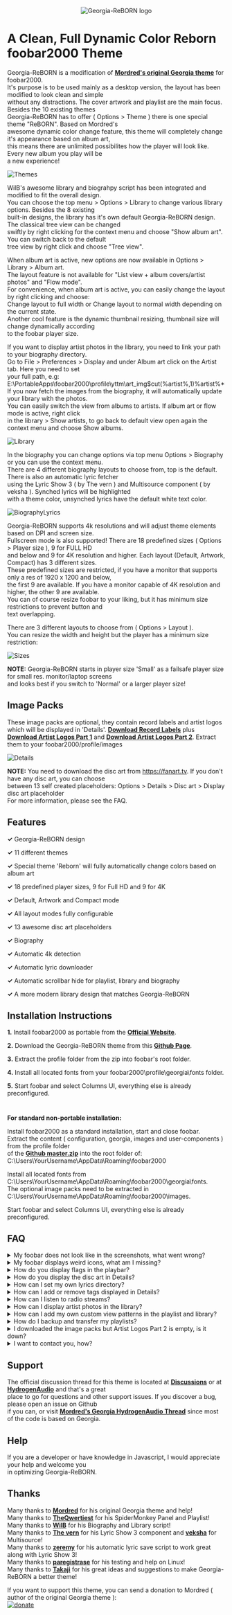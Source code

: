 <p align="center"><img src="https://i.ibb.co/xYSQXFT/logo-reborn.png" alt="Georgia-ReBORN logo"/></p>

# A Clean, Full Dynamic Color Reborn foobar2000 Theme

Georgia-ReBORN is a modification of **[Mordred's original Georgia theme](https://github.com/kbuffington/Georgia)** for foobar2000.<br />
It's purpose is to be used mainly as a desktop version, the layout has been modified to look clean and simple<br />
without any distractions. The cover artwork and playlist are the main focus. Besides the 10 existing themes<br />
Georgia-ReBORN has to offer ( Options > Theme ) there is one special theme "ReBORN". Based on Mordred's<br />
awesome dynamic color change feature, this theme will completely change it's appearance based on album art,<br />
this means there are unlimited possibilites how the player will look like. Every new album you play will be<br />
a new experience!

![Themes](https://i.ibb.co/w6LqrzP/George-Re-BORN-Themes-Animation.webp)

WilB's awesome library and biograhpy script has been integrated and modified to fit the overall design.<br />
You can choose the top menu > Options > Library to change various library options. Besides the 8 existing<br />
built-in designs, the library has it's own default Georgia-ReBORN design. The classical tree view can be changed<br />
swiftly by right clicking for the context menu and choose "Show album art". You can switch back to the default<br />
tree view by right click and choose "Tree view".

When album art is active, new options are now available in Options > Library > Album art.<br />
The layout feature is not available for "List view + album covers/artist photos" and "Flow mode".<br />
For convenience, when album art is active, you can easily change the layout by right clicking and choose:<br />
Change layout to full width or Change layout to normal width depending on the current state.<br />
Another cool feature is the dynamic thumbnail resizing, thumbnail size will change dynamically according<br />
to the foobar player size.

If you want to display artist photos in the library, you need to link your path to your biography directory.<br />
Go to File > Preferences > Display and under Album art click on the Artist tab. Here you need to set<br />
your full path, e.g: E:\PortableApps\foobar2000\profile\yttm\art_img\$cut(%artist%,1)\%artist%\*<br />
If you now fetch the images from the biography, it will automatically update your library with the photos.<br />
You can easily switch the view from albums to artists. If album art or flow mode is active, right click<br />
in the library > Show artists, to go back to default view open again the context menu and choose Show albums.

![Library](https://i.ibb.co/DMmHVpW/George-Re-BORN-Library-Animation.webp)

In the biography you can change options via top menu Options > Biography or you can use the context menu.<br />
There are 4 different biography layouts to choose from, top is the default. There is also an automatic lyric fetcher<br />
using the Lyric Show 3 ( by The vern ) and Multisource component ( by veksha ). Synched lyrics will be highlighted<br />
with a theme color, unsynched lyrics have the default white text color.

![BiographyLyrics](https://i.ibb.co/HhN4PVV/George-Re-BORN-Biography-And-Lyrics-Animation.webp)

Georgia-ReBORN supports 4k resolutions and will adjust theme elements based on DPI and screen size.<br />
Fullscreen mode is also supported! There are 18 predefined sizes ( Options > Player size ), 9 for FULL HD<br />
and below and 9 for 4K resolution and higher. Each layout (Default, Artwork, Compact) has 3 different sizes.<br />
These predefined sizes are restricted, if you have a monitor that supports only a res of 1920 x 1200 and below,<br />
the first 9 are available. If you have a monitor capable of 4K resolution and higher, the other 9 are available.<br />
You can of course resize foobar to your liking, but it has minimum size restrictions to prevent button and<br />
text overlapping.

There are 3 different layouts to choose from ( Options > Layout ).<br />
You can resize the width and height but the player has a minimum size restriction:

![Sizes](https://i.ibb.co/P5W1Vxh/George-Re-BORN-Sizes-And-Layouts-Animation.webp)

**NOTE:** Georgia-ReBORN starts in player size 'Small' as a failsafe player size for small res. monitor/laptop screens<br />
and looks best if you switch to 'Normal' or a larger player size!

## Image Packs

These image packs are optional, they contain record labels and artist logos which will be displayed in 'Details'.
**[Download Record Labels](https://github.com/kbuffington/georgia-image-packs/raw/master/recordlabel.zip)** plus
**[Download Artist Logos Part 1](https://github.com/kbuffington/georgia-image-packs/raw/master/artistlogos.zip)** and
**[Download Artist Logos Part 2](https://github.com/kbuffington/georgia-image-packs/raw/master/artistlogos.z01)**.
Extract them to your foobar2000/profile/images

![Details](https://i.ibb.co/56bGbxp/George-Re-BORN-Details-Animation.webp)

**NOTE:** You need to download the disc art from https://fanart.tv. If you don't have any disc art, you can choose<br />
between 13 self created placeholders: Options > Details > Disc art > Display disc art placeholder<br />
For more information, please see the FAQ.

## Features

<b>✓</b> Georgia-ReBORN design

<b>✓</b> 11 different themes

<b>✓</b> Special theme 'Reborn' will fully automatically change colors based on album art

<b>✓</b> 18 predefined player sizes, 9 for Full HD and 9 for 4K

<b>✓</b> Default, Artwork and Compact mode

<b>✓</b> All layout modes fully configurable

<b>✓</b> 13 awesome disc art placeholders

<b>✓</b> Biography

<b>✓</b> Automatic 4k detection

<b>✓</b> Automatic lyric downloader

<b>✓</b> Automatic scrollbar hide for playlist, library and biography

<b>✓</b> A more modern library design that matches Georgia-ReBORN

## Installation Instructions

<b>1.</b> Install foobar2000 as portable from the **[Official Website](https://www.foobar2000.org/download)**.

<b>2.</b> Download the Georgia-ReBORN theme from this **[Github Page](https://github.com/TT-ReBORN/Georgia-ReBORN/archive/master.zip)**.

<b>3.</b> Extract the profile folder from the zip into foobar's root folder.

<b>4.</b> Install all located fonts from your foobar2000\profile\georgia\fonts folder.

<b>5.</b> Start foobar and select Columns UI, everything else is already preconfigured.

#

**For standard non-portable installation:**

Install foobar2000 as a standard installation, start and close foobar.<br />
Extract the content ( configuration, georgia, images and user-components ) from the profile folder<br />
of the **[Github master.zip](https://github.com/TT-ReBORN/Georgia-ReBORN/archive/master.zip)** into the root folder of: C:\Users\YourUsername\AppData\Roaming\foobar2000

Install all located fonts from C:\Users\YourUsername\AppData\Roaming\foobar2000\georgia\fonts.<br />
The optional image packs need to be extracted in C:\Users\YourUsername\AppData\Roaming\foobar2000\images.

Start foobar and select Columns UI, everything else is already preconfigured.

## FAQ

<details>
<summary>My foobar does not look like in the screenshots, what went wrong?</summary>
<br />
First, check if you have installed everything correctly, go to top menu Help > Georgia-ReBORN theme status and see<br />
if all are checked. You don't need to have the optional image packs installed, but they look pretty cool in Details.<br />
<br />
Second, check if your albums are tagged correctly and if your album folder does contain a cover.<br />
If you want to tag your albums automatically, you can choose between:<br />
foo_MusicBrainz: https://www.foobar2000.org/components/view/foo_musicbrainz<br />
foo_discogs: https://www.foobar2000.org/components/view/foo_discogs
</details>

<details>
<summary>My foobar displays weird icons, what am I missing?</summary>
<br />
You have not installed the fonts correctly, install all located fonts from your foobar2000\profile\georgia\fonts folder.<br />
For Windows: Into your C:\Windows\Fonts folder.<br />
For Linux: Into your home/user/.local/share/fonts folder.
</details>

<details>
<summary>How do you display flags in the playbar?</summary>
<br />
You need to tag your album with the &lt;ARTISTCOUNTRY&gt; tag:<br />
<br />
In the playlist click on the album cover to select all songs, right click > Properties.<br />
Now click on the +add new button and type ARTISTCOUNTRY. In the value field type the country ( e.g United States ).<br />
Click OK and now the flag should display in the playbar.
</details>

<details>
<summary>How do you display the disc art in Details?</summary>
<br />
If you don't have any disc art, you can choose between 13 self created placeholders:<br />
Options > Details > Disc art > Display disc art placeholder - or<br />
You need to download the disc art from https://fanart.tv and put them in your album folder with the following structure support:<br />

#

<b>For 1 CD:</b>

<b>In root dir of the album:</b>

* <b>Covers:</b><br />
cover.jpg/png, cover2.jpg/png, cover3.jpg/png etc...<br />
folder.jpg/png, folder2.jpg/png, folder3.jpg/png etc...<br />
front.jpg/png, front2.jpg/png, front3.jpg/png etc...

* <b>cdART:</b><br />
cd.png, cd2.png, cd3.png etc...

* <b>vinylART:</b><br />
vinyl.png, vinyl2.png, vinyl3.png etc...

#

<b>Best choice for a clean folder structure, create in root dir of the album following folder or your choice:<br />
Artwork OR Images OR Scans and put in:</b>

* <b>Covers:</b><br />
cover.jpg/png, cover2.jpg/png, cover3.jpg/png etc...<br />
folder.jpg/png, folder2.jpg/png, folder3.jpg/png etc...<br />
front.jpg/png, front2.jpg/png, front3.jpg/png etc...

* <b>cdART:</b><br />
cd.png, cd2.png, cd3.png etc...

* <b>vinylART:</b><br />
vinyl.png, vinyl2.png, vinyl3.png etc...

#

<b>For Multi CD:</b>

<b>In root dir of the album:</b>

* <b>Covers:</b><br />
cover.jpg/png, cover2.jpg/png, cover3.jpg/png etc...<br />
folder.jpg/png, folder2.jpg/png, folder3.jpg/png etc...<br />
front.jpg/png, front2.jpg/png, front3.jpg/png etc...

* <b>cdART:</b><br />
cd.png, cd2.png, cd3.png etc...

* <b>vinylART:</b><br />
vinyl.png, vinyl2.png, vinyl3.png etc...

#

<b>In folders CD1, CD2 etc:</b>

* <b>Covers:</b><br />
cover.jpg/png, cover2.jpg/png, cover3.jpg/png etc...<br />
folder.jpg/png, folder2.jpg/png, folder3.jpg/png etc...<br />
front.jpg/png, front2.jpg/png, front3.jpg/png etc...

* <b>cdART:</b><br />
cd.png, cd2.png, cd3.png etc...

* <b>vinylART:</b><br />
vinyl.png, vinyl2.png, vinyl3.png etc...

#

<b>Best choice for a clean folder structure, create in root dir of the album following folder or your choice:<br />
Artwork OR Images OR Scans and put in:</b>

* <b>Covers:</b><br />
cover.jpg/png, cover2.jpg/png, cover3.jpg/png etc...<br />
folder.jpg/png, folder2.jpg/png, folder3.jpg/png etc...<br />
front.jpg/png, front2.jpg/png, front3.jpg/png etc...

* <b>cdART:</b><br />
cd.png, cd2.png, cd3.png etc...

* <b>vinylART:</b><br />
vinyl.png, vinyl2.png, vinyl3.png etc...
</details>

<details>
<summary>How can I set my own lyrics directory?</summary>
<br />
Open your foobar preferences ( File > Preferences ) and go to Tools > Lyric Show 3.<br />
Click on the Lyric Saving tab and under Save method select Save to user defined directory.<br />
Set your path under the Custom directory field, for this example we use D:\Audio\SongLyrics<br />
<br />
Next go to and open your foobar2000\profile\georgia-reborn\js\settings.js<br />
Search for the "tf.lyr_path" and add the path you have set previously in Lyric Show 3.<br />
<br />
tf.lyr_path = [ // simply add, change or re-order entries as needed
	'$replace($replace(%path%,%filename_ext%,),\,\\)',
	fb.ProfilePath + 'lyrics\\',
	fb.FoobarPath + 'lyrics\\',
	'D:\\Audio\\SongLyrics\\',
];
<br />
<br />
Lyrics should be saved now in your new directory and displayed in Georgia-ReBORN.
</details>

<details>
<summary>How can I add or remove tags displayed in Details?</summary>
<br />
You need to edit your georgia-reborn-config file, it can be found in your:<br />
foobar2000\profile\georgia-reborn\georgia-reborn-config.jsonc<br />
<br />
This json file can be edited in any text editor, find the "metadataGrid" section and edit it to your liking,<br />
but be careful that the line you edited ends with a comma, unless it’s the last entry in an object or array.<br />
Make sure you spelled all the required properties correctly and you didn’t inadvertently delete a } or ].<br />
<br />
If something goes wrong and the theme does not load correctly, you can delete the edited config file<br />
and a new one will be automatically created upon next foobar start.
</details>

<details>
<summary>How can I listen to radio streams?</summary>
<br />
That's pretty easy, just download the m3u or pls streaming file format and drag it to your playlist.<br />
You can then delete the m3u or pls streaming files, the streaming information will be saved in the playlist file.<br />
MP3, AAC and OGG codecs are supported.
</details>

<details>
<summary>How can I display artist photos in the library?</summary>
<br />
If you want to display artist photos in the library, you need to link your path to your biography directory.<br />
Go to File > Preferences > Display and under Album art click on the Artist tab. Here you need to set<br />
your full path, e.g: E:\PortableApps\foobar2000\profile\yttm\art_img$cut(%artist%,1)%artist%*<br />
If you now fetch the images from the biography, it will automatically update your library with the photos.<br />
<br />
You can easily switch the view from albums to artists. If album art or flow mode is active, right click<br />
in the library > Show artists, to go back to default view open again the context menu and choose Show albums.
</details>

<details>
<summary>How can I add my own custom view patterns in the playlist and library?</summary>
<br />
In the playlist, right click for the context menu and select:<br />
Grouping > Manage presets<br />
<br />
In the library, click on the settings menu <b>...</b> and navigate to Configure views.<br />
At the bottom, click on the Add new button and paste your custom view pattern, e.g:<br />
<br />
$stripprefix(%album artist%)|%date% %album%|[[%discnumber%.]%tracknumber%. ][%track artist% - ]%title%
$swapprefix(%album artist%)|%date% %album%|[[%discnumber%.]%tracknumber%. ][%track artist% - ]%title%<br />
<br />
You can also change the view order by clicking the Up and Down buttons located at the bottom.
</details>

<details>
<summary>How do I backup and transfer my playlists?</summary>
<br />
If you want to transfer your playlists to a new foobar installation just copy your old existing<br />
playlists-v1.4 folder in foobar\profile and replace it with the new existing one.
</details>

<details>
<summary>I downloaded the image packs but Artist Logos Part 2 is empty, is it down?</summary>
<br />
No, everything is good. This means the current size of the image pack does not need to be split into two parts<br />
for the Github size limit.
</details>

<details>
<summary>I want to contact you, how?</summary>
<br />
If you want to contact me in private, you can send me a personal message at:<br />
https://hydrogenaud.io/index.php?action=profile;u=139848<br />
or you can write in the general thread at:<br />
https://github.com/TT-ReBORN/Georgia-ReBORN/discussions
</details>


## Support

The official discussion thread for this theme is located at **[Discussions](https://github.com/TT-ReBORN/Georgia-ReBORN/discussions)** or at
**[HydrogenAudio](https://hydrogenaud.io/index.php?topic=121047.0)** and that's a great<br />
place to go for questions and other support issues. If you discover a bug, please open an issue on Github<br />
if you can, or visit **[Mordred's Georgia HydrogenAudio Thread](https://hydrogenaud.io/index.php/topic,116190.0.html)** since most of the code is based on Georgia.

## Help

If you are a developer or have knowledge in Javascript, I would appreciate your help and welcome you<br />
in optimizing Georgia-ReBORN.

## Thanks

Many thanks to **[Mordred](https://github.com/kbuffington)** for his original Georgia theme and help!<br />
Many thanks to **[TheQwertiest](https://github.com/TheQwertiest)** for his SpiderMonkey Panel and Playlist!<br />
Many thanks to **[WilB](https://hydrogenaud.io/index.php?action=profile;u=33113)** for his Biography and Library script!<br />
Many thanks to **[The vern](https://hydrogenaud.io/index.php?action=profile;u=70332)** for his Lyric Show 3 component and **[veksha](https://hydrogenaud.io/index.php?action=profile;u=130067)** for Multisource!<br />
Many thanks to **[zeremy](https://github.com/smoralis)** for his automatic lyric save script to work great along with Lyric Show 3!<br />
Many thanks to **[paregistrase](https://hydrogenaud.io/index.php?action=profile;u=111244)** for his testing and help on Linux!<br />
Many thanks to **[Takaji](https://hydrogenaud.io/index.php?action=profile;u=22787)** for his great ideas and suggestions to make Georgia-ReBORN a better theme!

If you want to support this theme, you can send a donation to Mordred ( author of the original Georgia theme ):<br />
[![donate](https://img.shields.io/badge/Donate-PayPal-green.svg)](https://www.paypal.com/cgi-bin/webscr?cmd=_s-xclick&hosted_button_id=9LW4ABRYXG2DY&source=url)